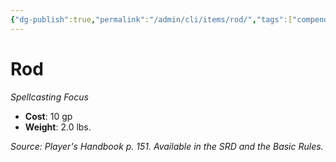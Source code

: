 ```yaml
---
{"dg-publish":true,"permalink":"/admin/cli/items/rod/","tags":["compendium/src/5e/phb","item/gear/spellcasting-focus"],"updated":"2025-01-11T15:32:19.922+00:00"}
---
```


# Rod
*Spellcasting Focus*  

- **Cost**: 10 gp
- **Weight**: 2.0 lbs.

*Source: Player's Handbook p. 151. Available in the SRD and the Basic Rules.*